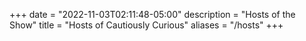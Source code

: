 +++
date = "2022-11-03T02:11:48-05:00"
description = "Hosts of the Show"
title = "Hosts of Cautiously Curious"
aliases = "/hosts"
+++

